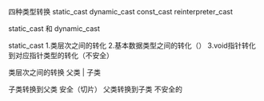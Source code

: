 四种类型转换
static_cast
dynamic_cast
const_cast
reinterpreter_cast


static_cast 和 dynamic_cast

static_cast
1.类层次之间的转化
2.基本数据类型之间的转化（）
3.void指针转化到对应指针类型的转化（不安全）




类层次之间的转换
父类
 |
子类

子类转换到父类 安全（切片）
父类转换到子类 不安全的